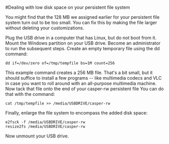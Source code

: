 #Dealing with low disk space on your persistent file system

You might find that the 128 MB we assigned earlier for your persistent file system turn out to be too small.  You can fix this by making the file larger without deleting your customizations.

Plug the USB drive in a computer that has Linux, but do not boot from it.  Mount the Windows partition on your USB drive.  Become an administrator to run the subsequent steps.
Create an empty temporary file using the dd command:
```
dd if=/dev/zero of=/tmp/tempfile bs=1M count=256
```
This example command creates a 256 MB file.  That's a bit small, but it should suffice to install a few programs -- like multimedia codecs and VLC in case you want to roll around with an all-purpose multimedia machine.
Now tack that file onto the end of your casper-rw persistent file  You can do that with the command:
```
cat /tmp/tempfile >> /media/USBDRIVE/casper-rw
```
Finally, enlarge the file system to encompass the added disk space:
```
e2fsck -f /media/USBDRIVE/casper-rw
resize2fs /media/USBDRIVE/casper-rw
```
Now unmount your USB drive.
